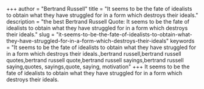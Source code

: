 +++
author = "Bertrand Russell"
title = "It seems to be the fate of idealists to obtain what they have struggled for in a form which destroys their ideals."
description = "the best Bertrand Russell Quote: It seems to be the fate of idealists to obtain what they have struggled for in a form which destroys their ideals."
slug = "it-seems-to-be-the-fate-of-idealists-to-obtain-what-they-have-struggled-for-in-a-form-which-destroys-their-ideals"
keywords = "It seems to be the fate of idealists to obtain what they have struggled for in a form which destroys their ideals.,bertrand russell,bertrand russell quotes,bertrand russell quote,bertrand russell sayings,bertrand russell saying,quotes, sayings,quote, saying, motivation"
+++
It seems to be the fate of idealists to obtain what they have struggled for in a form which destroys their ideals.
